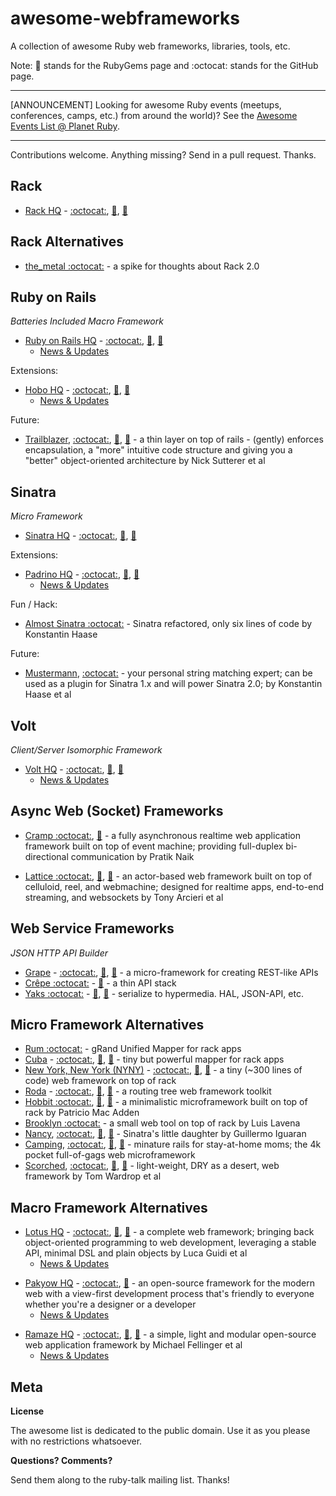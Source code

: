 # awesome-webframeworks

A collection of awesome Ruby web frameworks, libraries, tools, etc.


Note: :gem: stands for the RubyGems page and :octocat: stands for the GitHub page.

---

[ANNOUNCEMENT] Looking for awesome Ruby events (meetups, conferences, camps, etc.) from around the world)? See the [Awesome Events List @ Planet Ruby](https://github.com/planetruby/awesome-events). 

---

Contributions welcome. Anything missing? Send in a pull request. Thanks.


## Rack

- [Rack HQ](http://rack.github.io) - [:octocat:](https://github.com/rack), [:gem:](https://rubygems.org/gems/rack),  [:book:](http://rubydoc.info/gems/rack)

## Rack Alternatives

- [the_metal :octocat:](https://github.com/tenderlove/the_metal) - a spike for thoughts about Rack 2.0

## Ruby on Rails

_Batteries Included Macro Framework_

- [Ruby on Rails HQ](http://rubyonrails.org) - [:octocat:](https://github.com/rails), [:gem:](https://rubygems.org/gems/rails), [:book:](http://rubydoc.info/gems/rails)
    - [News & Updates](http://weblog.rubyonrails.org)

Extensions:

- [Hobo HQ](http://hobocentral.net) - [:octocat:](https://github.com/Hobo), [:gem:](https://rubygems.org/gems/hobo),  [:book:](http://rubydoc.info/gems/hobo)
    - [News & Updates](http://hobocentral.net/blog)

Future:

- [Trailblazer](http://trailblazerb.org), [:octocat:](https://github.com/apotonick/trailblazer), [:gem:](https://rubygems.org/gems/trailblazer), [:book:](http://rubydoc.info/gems/trailblazer) - a thin layer on top of rails - (gently) enforces encapsulation, a "more" intuitive code structure and giving you a "better" object-oriented architecture by Nick Sutterer et al



## Sinatra

_Micro Framework_

- [Sinatra HQ](http://sinatrarb.com) - [:octocat:](https://github.com/sinatra), [:gem:](https://rubygems.org/gems/sinatra), [:book:](http://rubydoc.info/gems/sinatra)

Extensions:

- [Padrino HQ](http://padrinorb.com) - [:octocat:](https://github.com/padrino), [:gem:](https://rubygems.org/gems/padrino), [:book:](http://rubydoc.info/gems/padrino)
    - [News & Updates](http://www.padrinorb.com/blog)

Fun / Hack:

- [Almost Sinatra :octocat:](https://github.com/rkh/almost-sinatra) - Sinatra refactored, only six lines of code by Konstantin Haase

Future:

- [Mustermann](http://rkh.github.io/mustermann), [:octocat:](https://github.com/rkh/mustermann)   - your personal string matching expert; can be used as a plugin for Sinatra 1.x and will power Sinatra 2.0; by Konstantin Haase et al


## Volt

_Client/Server Isomorphic Framework_

- [Volt HQ](http://voltframework.com) - [:octocat:](https://github.com/voltrb), [:gem:](https://rubygems.org/gems/volt),  [:book:](http://rubydoc.info/gems/volt)
    - [News & Updates](http://voltframework.com/blog)

## Async Web (Socket) Frameworks

- [Cramp :octocat:](https://github.com/lifo/cramp), [:gem:](https://rubygems.org/gems/cramp) - a fully asynchronous realtime web application framework built on top of event machine; providing full-duplex bi-directional communication by Pratik Naik

- [Lattice :octocat:](https://github.com/celluloid/lattice), [:gem:](https://rubygems.org/gems/lattice), [:book:](http://rubydoc.info/gems/lattice) -  an actor-based web framework built on top of celluloid, reel, and webmachine; designed for realtime apps, end-to-end streaming, and websockets by Tony Arcieri et al



## Web Service Frameworks

_JSON HTTP API Builder_

- [Grape](http://intridea.github.io/grape) - [:octocat:](https://github.com/intridea/grape), [:gem:](https://rubygems.org/gems/grape), [:book:](http://rubydoc.info/gems/grape)  - a micro-framework for creating REST-like APIs
- [Crêpe :octocat:](https://github.com/crepe) - [:gem:](https://rubygems.org/gems/crepe) - a thin API stack
- [Yaks :octocat:](https://github.com/plexus/yaks) - [:gem:](https://rubygems.org/gems/yaks), [:book:](http://rubydoc.info/gems/yaks) - serialize to hypermedia. HAL, JSON-API, etc.


## Micro Framework Alternatives

- [Rum :octocat:](https://github.com/chneukirchen/rum) - gRand Unified Mapper for rack apps
- [Cuba](http://cuba.is) - [:octocat:](https://github.com/soveran/cuba), [:gem:](https://rubygems.org/gems/cuba), [:book:](http://rubydoc.info/gems/cuba) - tiny but powerful mapper for rack apps
- [New York, New York (NYNY)](http://alisnic.github.io/nyny) - [:octocat:](https://github.com/alisnic/nyny), [:gem:](https://rubygems.org/gems/nyny), [:book:](http://rubydoc.info/gems/nyny)  -  a tiny (~300 lines of code) web framework on top of rack
- [Roda](http://roda.jeremyevans.net) - [:octocat:](https://github.com/jeremyevans/roda), [:gem:](https://rubygems.org/gems/roda), [:book:](http://rubydoc.info/gems/roda)  - a routing tree web framework toolkit
- [Hobbit :octocat:](https://github.com/patriciomacadden/hobbit), [:gem:](https://rubygems.org/gems/hobbit), [:book:](http://rubydoc.info/gems/hobbit) - a minimalistic microframework built on top of rack by Patricio Mac Adden
- [Brooklyn :octocat:](https://github.com/luislavena/brooklyn) - a small web tool on top of rack by Luis Lavena
- [Nancy](http://guilleiguaran.github.io/nancy), [:octocat:](https://github.com/guilleiguaran/nancy), [:gem:](https://rubygems.org/gems/nancy), [:book:](http://rubydoc.info/gems/nancy) - Sinatra's little daughter by Guillermo Iguaran
- [Camping](http://camping.io), [:octocat:](https://github.com/camping), [:gem:](https://rubygems.org/gems/camping), [:book:](http://www.rubydoc.info/gems/camping) - minature rails for stay-at-home moms; the 4k pocket full-of-gags web microframework
- [Scorched](http://scorchedrb.com), [:octocat:](https://github.com/Wardrop/Scorched), [:gem:](https://rubygems.org/gems/scorched), [:book:](http://rubydoc.info/gems/scorched)  -  light-weight, DRY as a desert, web framework by Tom Wardrop et al


<!--
   more
   Kenji  - https://github.com/kballenegger/kenji    ??
 -->





## Macro Framework Alternatives

- [Lotus HQ](http://lotusrb.org) - [:octocat:](https://github.com/lotus), [:gem:](https://rubygems.org/gems/lotusrb), [:book:](http://rubydoc.info/gems/lotusrb)  - a complete web framework; bringing back object-oriented programming to web development, leveraging a stable API, minimal DSL and plain objects  by Luca Guidi et al
    - [News & Updates](http://lotusrb.org/blog)

<!-- new list -->

- [Pakyow HQ](http://pakyow.org) - [:octocat:](https://github.com/pakyow), [:gem:](https://rubygems.org/gems/pakyow) - an open-source framework for the modern web with a view-first development process that's friendly to everyone whether you're a designer or a developer
    - [News & Updates](http://pakyow.org/blog)

<!-- new list -->

- [Ramaze HQ](http://ramaze.net) - [:octocat:](https://github.com/Ramaze), [:gem:](https://rubygems.org/gems/ramaze), [:book:](http://rubydoc.info/gems/ramaze) - a simple, light and modular open-source web application framework by Michael Fellinger et al
    - [News & Updates](http://ramaze.net/blog)
 


## Meta

**License**

The awesome list is dedicated to the public domain. Use it as you please with no restrictions whatsoever.

**Questions? Comments?**

Send them along to the ruby-talk mailing list. Thanks!

